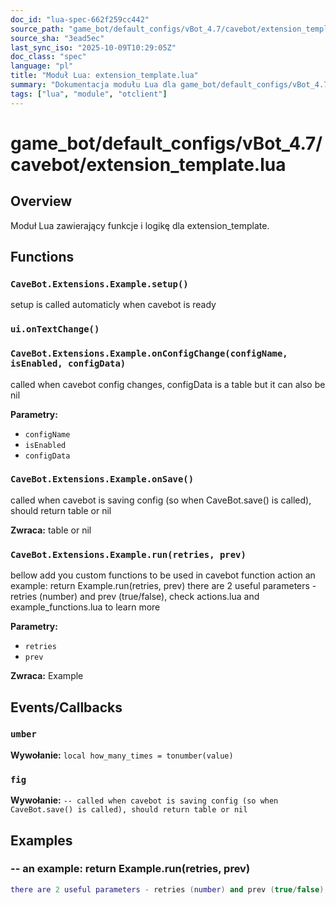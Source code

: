 ```yaml
---
doc_id: "lua-spec-662f259cc442"
source_path: "game_bot/default_configs/vBot_4.7/cavebot/extension_template.lua"
source_sha: "3ead5ec"
last_sync_iso: "2025-10-09T10:29:05Z"
doc_class: "spec"
language: "pl"
title: "Moduł Lua: extension_template.lua"
summary: "Dokumentacja modułu Lua dla game_bot/default_configs/vBot_4.7/cavebot/extension_template.lua"
tags: ["lua", "module", "otclient"]
---
```


# game_bot/default_configs/vBot_4.7/cavebot/extension_template.lua

## Overview

Moduł Lua zawierający funkcje i logikę dla extension_template.

## Functions

### `CaveBot.Extensions.Example.setup()`

setup is called automaticly when cavebot is ready

### `ui.onTextChange()`

### `CaveBot.Extensions.Example.onConfigChange(configName, isEnabled, configData)`

called when cavebot config changes, configData is a table but it can also be nil

**Parametry:**

- `configName`
- `isEnabled`
- `configData`

### `CaveBot.Extensions.Example.onSave()`

called when cavebot is saving config (so when CaveBot.save() is called), should return table or nil

**Zwraca:** table or nil

### `CaveBot.Extensions.Example.run(retries, prev)`

bellow add you custom functions to be used in cavebot function action an example: return Example.run(retries, prev) there are 2 useful parameters - retries (number) and prev (true/false), check actions.lua and example_functions.lua to learn more

**Parametry:**

- `retries`
- `prev`

**Zwraca:** Example

## Events/Callbacks

### `umber`

**Wywołanie:** `local how_many_times = tonumber(value)`

### `fig`

**Wywołanie:** `-- called when cavebot is saving config (so when CaveBot.save() is called), should return table or nil`

## Examples

### -- an example: return Example.run(retries, prev)

```lua
there are 2 useful parameters - retries (number) and prev (true/false), check actions.lua and example_functions.lua to learn more
```
